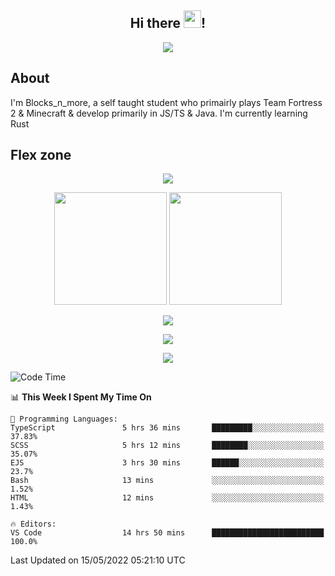 <h2 align="center">
  Hi there <img src="https://media.giphy.com/media/hvRJCLFzcasrR4ia7z/giphy.gif" width="28">!
</h2>

<p align="center">
  <img src="https://forthebadge.com/images/badges/0-percent-optimized.svg">
</p>

## About
I'm Blocks_n_more, a self taught student who primairly plays Team Fortress 2 & Minecraft & develop primarily in JS/TS & Java. I'm currently learning Rust

## Flex zone
<p align="center">
 <img src="https://github-profile-summary-cards.vercel.app/api/cards/profile-details?username=Blocksnmore&theme=github_dark">
</p>
<p align="center">
 <img height="180em" src="https://github-readme-stats.vercel.app/api?username=Blocksnmore&show_icons=true&theme=dark&hide_border=true">
 <img height="180em" src="https://github-readme-stats.vercel.app/api/top-langs/?username=Blocksnmore&layout=compact&theme=dark&hide_border=true"> 
</p>
<p align="center">
 <img src="https://github-readme-streak-stats.herokuapp.com/?user=Blocksnmore&theme=dark&hide_border=true">
</p>
<p align="center">
 <img src="https://activity-graph.herokuapp.com/graph?username=Blocksnmore&theme=github&hide_border=true"> 
</p>
<p align="center">
 <img src="https://github-profile-trophy.vercel.app/?username=Blocksnmore&theme=nord">
</p>

<!--START_SECTION:waka-->
![Code Time](http://img.shields.io/badge/Code%20Time-0%20secs-blue)

📊 **This Week I Spent My Time On** 

```text
💬 Programming Languages: 
TypeScript               5 hrs 36 mins       █████████░░░░░░░░░░░░░░░░   37.83% 
SCSS                     5 hrs 12 mins       ████████░░░░░░░░░░░░░░░░░   35.07% 
EJS                      3 hrs 30 mins       ██████░░░░░░░░░░░░░░░░░░░   23.7% 
Bash                     13 mins             ░░░░░░░░░░░░░░░░░░░░░░░░░   1.52% 
HTML                     12 mins             ░░░░░░░░░░░░░░░░░░░░░░░░░   1.43%

🔥 Editors: 
VS Code                  14 hrs 50 mins      █████████████████████████   100.0%

```


 Last Updated on 15/05/2022 05:21:10 UTC
<!--END_SECTION:waka-->
